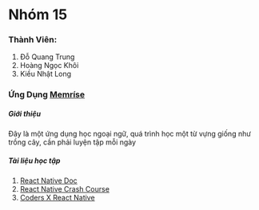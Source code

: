 
# Nhóm 15 

### Thành Viên:
1. Đỗ Quang Trung
2. Hoàng Ngọc Khôi
3. Kiều Nhật Long

### Ứng Dụng [Memríse]( memrise.com)

##### Giới thiệu
Đây là một ứng dụng học ngoại ngữ, quá trình học một từ vựng giống như trồng cây, cần phải luyện tập mỗi ngày

##### Tài liệu học tập

1. [React Native Doc](https://reactnative.dev/docs/getting-started)
2. [React Native Crash Course](https://www.youtube.com/watch?v=Hf4MJH0jDb4&t=2475s)
3. [Coders X React Native ](https://www.youtube.com/watch?v=NDeFEFIe7yg&list=PLkY6Xj8Sg8-taXGMnV94oeycXF4v4iyiV)
